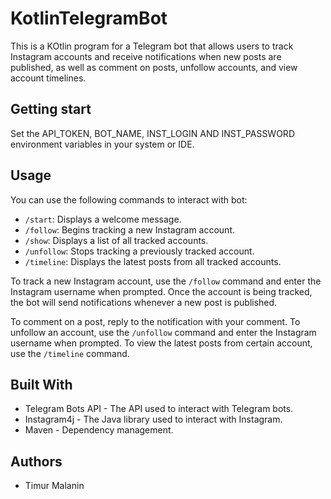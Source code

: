# KotlinTelegramBot

This is a KOtlin program for a Telegram bot that allows users to track Instagram accounts and receive notifications when new posts are published, as well as comment on posts, unfollow accounts, and view account timelines.

## Getting start

Set the API_TOKEN, BOT_NAME, INST_LOGIN AND INST_PASSWORD environment variables in your system or IDE.

## Usage

You can use the following commands to interact with bot:

* `/start`: Displays a welcome message.
* `/follow`: Begins tracking a new Instagram account.
* `/show`: Displays a list of all tracked accounts.
* `/unfollow`: Stops tracking a previously tracked account.
* `/timeline`: Displays the latest posts from all tracked accounts.

To track a new Instagram account, use the `/follow` command and enter the Instagram username when prompted. Once the account is being tracked, the bot will send notifications whenever a new post is published.

To comment on a post, reply to the notification with your comment. To unfollow an account, use the `/unfollow` command and enter the Instagram username when prompted. To view the latest posts from certain account, use the `/timeline` command.

## Built With

* Telegram Bots API - The API used to interact with Telegram bots.
* Instagram4j - The Java library used to interact with Instagram.
* Maven - Dependency management.

## Authors

* Timur Malanin
